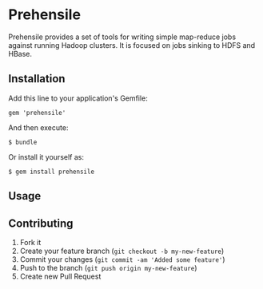 # Prehensile

Prehensile provides a set of tools for writing simple map-reduce jobs against
running Hadoop clusters.  It is focused on jobs sinking to HDFS and HBase.

## Installation

Add this line to your application's Gemfile:

    gem 'prehensile'

And then execute:

    $ bundle

Or install it yourself as:

    $ gem install prehensile

## Usage

## Contributing

1. Fork it
2. Create your feature branch (`git checkout -b my-new-feature`)
3. Commit your changes (`git commit -am 'Added some feature'`)
4. Push to the branch (`git push origin my-new-feature`)
5. Create new Pull Request
